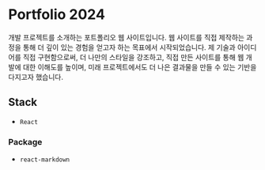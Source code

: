 # Portfolio 2024
개발 프로젝트를 소개하는 포트폴리오 웹 사이트입니다. 웹 사이트를 직접 제작하는 과정을 통해 더 깊이 있는 경험을 얻고자 하는 목표에서 시작되었습니다. 제 기술과 아이디어를 직접 구현함으로써, 더 나만의 스타일을 강조하고, 직접 만든 사이트를 통해 웹 개발에 대한 이해도를 높이며, 미래 프로젝트에서도 더 나은 결과물을 만들 수 있는 기반을 다지고자 했습니다.

## Stack
- `React`

### Package
- `react-markdown`
